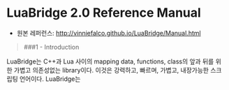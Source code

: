 # LuaBridge 2.0 Reference Manual

- 원본 레퍼런스: http://vinniefalco.github.io/LuaBridge/Manual.html

> ###1 - Introduction


LuaBridge는 C++과 Lua 사이의 mapping data, functions, class의 앞과 뒤를 위한 가볍고 의존성없는 library이다. 이것은 강력하고, 빠르며, 가볍고, 내장가능한 스크립팅 언어이다. LuaBridge는 

 